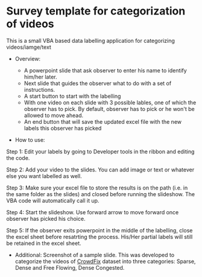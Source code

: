 # Survey template for categorization of videos
This is a small VBA based data labelling application for categorizing videos/iamge/text


- Overview: 

     - A powerpoint slide that ask observer to enter his name to identify him/her later.
     - Next slide that guides the observer what to do with a set of instructions. 
     - A start button to start with the labelling
     - With one video on each slide with 3 possible lables, one of which the observer has to pick. By default, observer has to pick or he won't be allowed to move ahead. 
     - An end button that will save the updated excel file with the new labels this observer has picked

- How to use: 

Step 1: Edit your labels by going to Developer tools in the ribbon and editing the code.

Step 2: Add your video to the slides. You can add image or text or whatever else you want labelled as well.

Step 3: Make sure your excel file to store the results is on the path (i.e. in the same folder as the slides) and closed before running the slideshow. The VBA code will automatically call it up.

Step 4: Start the slideshow. Use forward arrow to move forward once observer has picked his choice.

Step 5: If the observer exits powerpoint in the middle of the labelling, close the excel sheet before resatrting the process. His/Her partial labels will still be retained in the excel sheet.



- Additional: Screenshot of a sample slide. This was developed to categorize the videos of [CrowdFix](https://github.com/MemoonaTahira/CrowdFix) dataset into three categories: Sparse, Dense and Free Flowing, Dense Congested.
